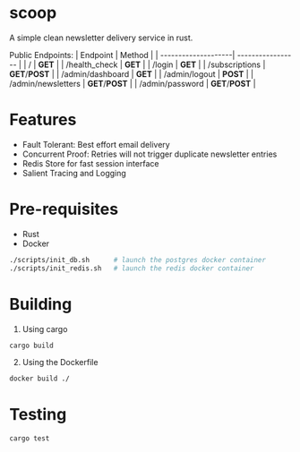 # scoop

A simple clean newsletter delivery service in rust.

Public Endpoints:
| Endpoint            |     Method        |
| --------------------| ----------------- |
| /                   | **GET**           |
| /health_check       | **GET**           |
| /login              | **GET**           |
| /subscriptions      | **GET**/**POST**  |
| /admin/dashboard    | **GET**           |
| /admin/logout       | **POST**          |
| /admin/newsletters  | **GET**/**POST**  |
| /admin/password     | **GET**/**POST**  |

# Features

- Fault Tolerant: Best effort email delivery
- Concurrent Proof: Retries will not trigger duplicate newsletter entries
- Redis Store for fast session interface
- Salient Tracing and Logging 

# Pre-requisites

- Rust
- Docker

```sh
./scripts/init_db.sh      # launch the postgres docker container
./scripts/init_redis.sh   # launch the redis docker container
```

# Building

1. Using cargo
```sh
cargo build
```

2. Using the Dockerfile
```sh
docker build ./
```

# Testing

```sh
cargo test
```